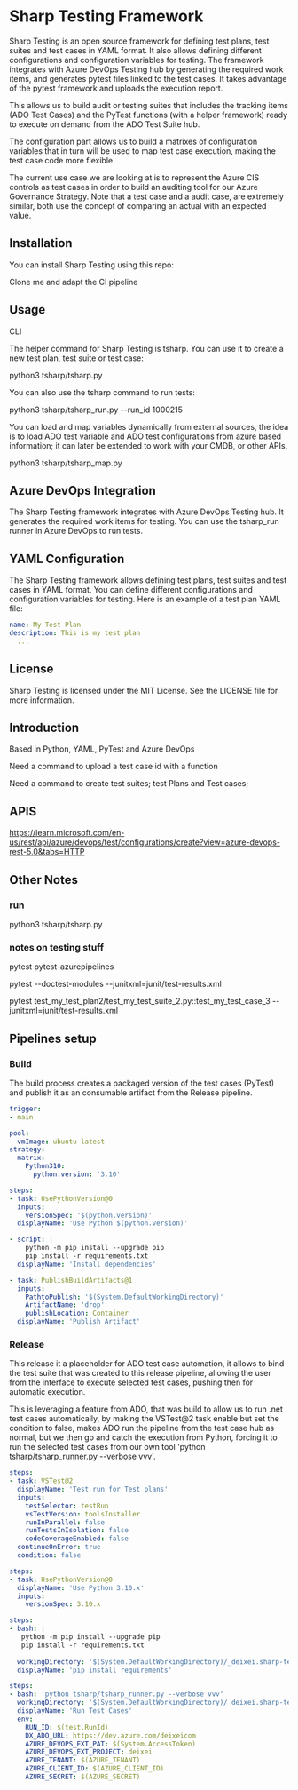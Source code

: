 # Sharp Testing Framework

Sharp Testing is an open source framework for defining test plans, test suites and test cases in YAML format. It also allows defining different configurations and configuration variables for testing. The framework integrates with Azure DevOps Testing hub by generating the required work items, and generates pytest files linked to the test cases. It takes advantage of the pytest framework and uploads the execution report.

This allows us to build audit or testing suites that includes the tracking items (ADO Test Cases) and the PyTest functions (with a helper framework) ready to execute on demand from the ADO Test Suite hub.

The configuration part allows us to build a matrixes of configuration variables that in turn will be used to map test case execution, making the test case code more flexible.

The current use case we are looking at is to represent the Azure CIS controls as test cases in order to build an auditing tool for our Azure Governance Strategy. Note that a test case and a audit case, are extremely similar, both use the concept of comparing an actual with an expected value.

## Installation

You can install Sharp Testing using this repo:

Clone me and adapt the CI pipeline

## Usage

CLI

The helper command for Sharp Testing is tsharp. You can use it to create a new test plan, test suite or test case:

python3 tsharp/tsharp.py

You can also use the tsharp command to run tests:

python3 tsharp/tsharp_run.py --run_id 1000215

You can load and map variables dynamically from external sources, the idea is to load ADO test variable and ADO test configurations from azure based information; it can later be extended to work with your CMDB, or other APIs.

python3 tsharp/tsharp_map.py

## Azure DevOps Integration

The Sharp Testing framework integrates with Azure DevOps Testing hub. It generates the required work items for testing. You can use the tsharp_run runner in Azure DevOps to run tests.

## YAML Configuration

The Sharp Testing framework allows defining test plans, test suites and test cases in YAML format. You can define different configurations and configuration variables for testing. Here is an example of a test plan YAML file:

```yaml
name: My Test Plan
description: This is my test plan
  ...
```

## License

Sharp Testing is licensed under the MIT License. See the LICENSE file for more information.

## Introduction

Based in Python, YAML, PyTest and Azure DevOps

Need a command to upload a test case id with a function

Need a command to create test suites; test Plans and Test cases;

## APIS

https://learn.microsoft.com/en-us/rest/api/azure/devops/test/configurations/create?view=azure-devops-rest-5.0&tabs=HTTP

## Other Notes


### run

python3 tsharp/tsharp.py

### notes on testing stuff

pytest pytest-azurepipelines

pytest --doctest-modules --junitxml=junit/test-results.xml

pytest test_my_test_plan2/test_my_test_suite_2.py::test_my_test_case_3 --junitxml=junit/test-results.xml


## Pipelines setup

### Build

The build process creates a packaged version of the test cases (PyTest) and publish it as an consumable artifact from the Release pipeline.

```yaml
trigger:
- main

pool:
  vmImage: ubuntu-latest
strategy:
  matrix:
    Python310:
      python.version: '3.10'

steps:
- task: UsePythonVersion@0
  inputs:
    versionSpec: '$(python.version)'
  displayName: 'Use Python $(python.version)'

- script: |
    python -m pip install --upgrade pip
    pip install -r requirements.txt
  displayName: 'Install dependencies'

- task: PublishBuildArtifacts@1
  inputs:
    PathtoPublish: '$(System.DefaultWorkingDirectory)'
    ArtifactName: 'drop'
    publishLocation: Container
  displayName: 'Publish Artifact'
```

### Release

This release it a placeholder for ADO test case automation, it allows to bind the test suite that was created to this release pipeline, allowing the user from the interface to execute selected test cases, pushing then for automatic execution.

This is leveraging a feature from ADO, that was build to allow us to run .net test cases automatically, by making the VSTest@2 task enable but set the condition to false, makes ADO run the pipeline from the test case hub as normal, but we then go and catch the execution from Python, forcing it to run the selected test cases from our own tool 'python tsharp/tsharp_runner.py --verbose vvv'.

```yaml
steps:
- task: VSTest@2
  displayName: 'Test run for Test plans'
  inputs:
    testSelector: testRun
    vsTestVersion: toolsInstaller
    runInParallel: false
    runTestsInIsolation: false
    codeCoverageEnabled: false
  continueOnError: true
  condition: false

```

```yaml
steps:
- task: UsePythonVersion@0
  displayName: 'Use Python 3.10.x'
  inputs:
    versionSpec: 3.10.x
```

```yaml
steps:
- bash: |
   python -m pip install --upgrade pip
   pip install -r requirements.txt
   
  workingDirectory: '$(System.DefaultWorkingDirectory)/_deixei.sharp-testing/drop'
  displayName: 'pip install requirements'
```

```yaml
steps:
- bash: 'python tsharp/tsharp_runner.py --verbose vvv'
  workingDirectory: '$(System.DefaultWorkingDirectory)/_deixei.sharp-testing/drop'
  displayName: 'Run Test Cases'
  env:
    RUN_ID: $(test.RunId)
    DX_ADO_URL: https://dev.azure.com/deixeicom
    AZURE_DEVOPS_EXT_PAT: $(System.AccessToken)
    AZURE_DEVOPS_EXT_PROJECT: deixei
    AZURE_TENANT: $(AZURE_TENANT)
    AZURE_CLIENT_ID: $(AZURE_CLIENT_ID)
    AZURE_SECRET: $(AZURE_SECRET)
```